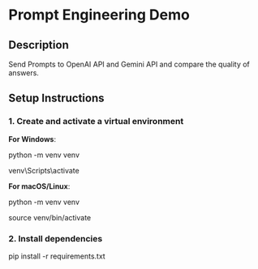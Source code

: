 # Prompt Engineering Demo

## Description
Send Prompts to OpenAI API and Gemini API and compare the quality of answers.

## Setup Instructions

### 1. Create and activate a virtual environment

**For Windows**:

python -m venv venv

venv\Scripts\activate

**For macOS/Linux**:

python -m venv venv

source venv/bin/activate

### 2. Install dependencies
pip install -r requirements.txt

